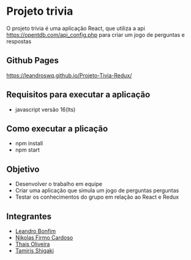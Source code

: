 # Projeto trivia 

O projeto trivia é uma aplicação React, que utiliza a api <https://opentdb.com/api_config.php> para criar um jogo de perguntas e respostas

## Github Pages

<https://leandroswq.github.io/Projeto-Tivia-Redux/>


## Requisitos para executar a aplicação

- javascript versão 16(lts)

## Como executar a plicação

- npm install
- npm start

## Objetivo 
- Desenvolver o trabalho em equipe
- Criar uma aplicação que simula um jogo de perguntas perguntas
- Testar os conhecimentos do grupo em relação ao React e Redux

## Integrantes 
 - [Leandro Bonfim](https://github.com/Leandroswq)
 - [Nikolas Firmo Cardoso](https://github.com/Nikolas-Firmo-Cardoso)
 - [Thais Oliveira](https://github.com/victoriaatlas)
 - [Tamiris Shigaki](https://github.com/TamirisShigaki)
